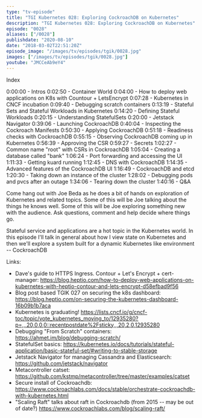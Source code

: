 ```yaml
---
type: "tv-episode"
title: "TGI Kubernetes 028: Exploring CockroachDB on Kubernetes"
description: "TGI Kubernetes 028: Exploring CockroachDB on Kubernetes"
episode: "0028"
aliases: ["/0028"]
publishdate: "2020-08-10"
date: "2018-03-02T22:51:20Z"
episode_image: "/images/tv/episodes/tgik/0028.jpg"
images: ["/images/tv/episodes/tgik/0028.jpg"]
youtube: "JMCCeAb9eY4"
---
```


Index

0:00:00 - Intros
0:02:50 - Container World
0:04:00 - How to deploy web applications on K8s with Countour &#43; LetsEncrypt
0:07:28 - Kubernetes in CNCF incubation
0:09:40 - Debugging scratch containers
0:13:19 - Stateful Sets and Stateful Workloads in Kubernetes
0:14:20 - Defining Stateful Workloads
0:20:15 - Understanding StatefulSets
0:20:00 - Jetstack Navigator
0:39:06 - Launching CockroachDB
0:40:04 - Inspecting the Cockroach Manifests
0:50:30 - Applying CockroachDB
0:51:18 - Readiness checks with CockroachDB
0:55:15 - Observing CockroachDB coming up in Kubernetes
0:56:39 - Approving the CSR
0:59:27 - Secrets
1:02:27 - Common name &#34;root&#34; with CSRs in CockroachDB
1:05:04 - Creating a database called &#34;bank&#34;
1:06:24 - Port forwarding and accessing the UI
1:11:33 - Getting kuard running
1:12:45 - DNS with CockroachDB
1:14:35 - Advanced features of the CockroachDB UI
1:16:49 - CockroachDB and etcd
1:20:30 - Taking down an instance of the cluster
1:28:02 - Debugging pods and pvcs after an outage
1:34:06 - Tearing down the cluster
1:40:16 - Q&amp;A


Come hang out with Joe Beda as he does a bit of hands on exploration of Kubernetes and related topics. Some of this will be Joe talking about the things he knows well. Some of this will be Joe exploring something new with the audience. Ask questions, comment and help decide where things go.

Stateful service and applications are a hot topic in the Kubernetes world. In this episode I&#39;ll talk in general about how I view state on Kubernetes and then we&#39;ll explore a system built for a dynamic Kubernetes like environment -- CockroachDB

Links:
* Dave&#39;s guide to HTTPS Ingress. Contour &#43; Let&#39;s Encrypt &#43; cert-manager: https://blog.heptio.com/how-to-deploy-web-applications-on-kubernetes-with-heptio-contour-and-lets-encrypt-d58efbad9f56
* Blog post based TGIK 027 on securing the k8s dashboard: https://blog.heptio.com/on-securing-the-kubernetes-dashboard-16b09b1b7aca
* Kubernetes is graduating! https://lists.cncf.io/g/cncf-toc/topic/vote_kubernetes_moving_to/12935280?p=,,,20,0,0,0::recentpostdate%2Fsticky,,,20,2,0,12935280
* Debugging &#34;From Scratch&#34; containers: https://ahmet.im/blog/debugging-scratch/
* StatefulSet basics: https://kubernetes.io/docs/tutorials/stateful-application/basic-stateful-set/#writing-to-stable-storage
* Jetstack Navigator for managing Cassandra and Elasticsearch: https://github.com/jetstack/navigator
* Metacontroller catset: https://github.com/kstmp/metacontroller/tree/master/examples/catset
* Secure install of Cockroachdb: https://www.cockroachlabs.com/docs/stable/orchestrate-cockroachdb-with-kubernetes.html
* &#34;Scaling Raft&#34; talks about raft in Cockroachdb (from 2015 -- may be out of date?) https://www.cockroachlabs.com/blog/scaling-raft/

